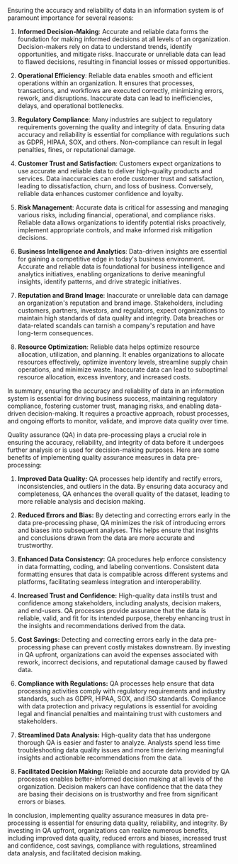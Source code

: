 Ensuring the accuracy and reliability of data in an information system is of paramount importance for several reasons:

1. **Informed Decision-Making**: Accurate and reliable data forms the foundation for making informed decisions at all levels of an organization. Decision-makers rely on data to understand trends, identify opportunities, and mitigate risks. Inaccurate or unreliable data can lead to flawed decisions, resulting in financial losses or missed opportunities.

2. **Operational Efficiency**: Reliable data enables smooth and efficient operations within an organization. It ensures that processes, transactions, and workflows are executed correctly, minimizing errors, rework, and disruptions. Inaccurate data can lead to inefficiencies, delays, and operational bottlenecks.

3. **Regulatory Compliance**: Many industries are subject to regulatory requirements governing the quality and integrity of data. Ensuring data accuracy and reliability is essential for compliance with regulations such as GDPR, HIPAA, SOX, and others. Non-compliance can result in legal penalties, fines, or reputational damage.

4. **Customer Trust and Satisfaction**: Customers expect organizations to use accurate and reliable data to deliver high-quality products and services. Data inaccuracies can erode customer trust and satisfaction, leading to dissatisfaction, churn, and loss of business. Conversely, reliable data enhances customer confidence and loyalty.

5. **Risk Management**: Accurate data is critical for assessing and managing various risks, including financial, operational, and compliance risks. Reliable data allows organizations to identify potential risks proactively, implement appropriate controls, and make informed risk mitigation decisions.

6. **Business Intelligence and Analytics**: Data-driven insights are essential for gaining a competitive edge in today's business environment. Accurate and reliable data is foundational for business intelligence and analytics initiatives, enabling organizations to derive meaningful insights, identify patterns, and drive strategic initiatives.

7. **Reputation and Brand Image**: Inaccurate or unreliable data can damage an organization's reputation and brand image. Stakeholders, including customers, partners, investors, and regulators, expect organizations to maintain high standards of data quality and integrity. Data breaches or data-related scandals can tarnish a company's reputation and have long-term consequences.

8. **Resource Optimization**: Reliable data helps optimize resource allocation, utilization, and planning. It enables organizations to allocate resources effectively, optimize inventory levels, streamline supply chain operations, and minimize waste. Inaccurate data can lead to suboptimal resource allocation, excess inventory, and increased costs.

In summary, ensuring the accuracy and reliability of data in an information system is essential for driving business success, maintaining regulatory compliance, fostering customer trust, managing risks, and enabling data-driven decision-making. It requires a proactive approach, robust processes, and ongoing efforts to monitor, validate, and improve data quality over time.



Quality assurance (QA) in data pre-processing plays a crucial role in ensuring the accuracy, reliability, and integrity of data before it undergoes further analysis or is used for decision-making purposes. Here are some benefits of implementing quality assurance measures in data pre-processing:

1. **Improved Data Quality:** QA processes help identify and rectify errors, inconsistencies, and outliers in the data. By ensuring data accuracy and completeness, QA enhances the overall quality of the dataset, leading to more reliable analysis and decision making.

2. **Reduced Errors and Bias:** By detecting and correcting errors early in the data pre-processing phase, QA minimizes the risk of introducing errors and biases into subsequent analyses. This helps ensure that insights and conclusions drawn from the data are more accurate and trustworthy.

3. **Enhanced Data Consistency:** QA procedures help enforce consistency in data formatting, coding, and labeling conventions. Consistent data formatting ensures that data is compatible across different systems and platforms, facilitating seamless integration and interoperability.

4. **Increased Trust and Confidence:** High-quality data instills trust and confidence among stakeholders, including analysts, decision makers, and end-users. QA processes provide assurance that the data is reliable, valid, and fit for its intended purpose, thereby enhancing trust in the insights and recommendations derived from the data.

5. **Cost Savings:** Detecting and correcting errors early in the data pre-processing phase can prevent costly mistakes downstream. By investing in QA upfront, organizations can avoid the expenses associated with rework, incorrect decisions, and reputational damage caused by flawed data.

6. **Compliance with Regulations:** QA processes help ensure that data processing activities comply with regulatory requirements and industry standards, such as GDPR, HIPAA, SOX, and ISO standards. Compliance with data protection and privacy regulations is essential for avoiding legal and financial penalties and maintaining trust with customers and stakeholders.

7. **Streamlined Data Analysis:** High-quality data that has undergone thorough QA is easier and faster to analyze. Analysts spend less time troubleshooting data quality issues and more time deriving meaningful insights and actionable recommendations from the data.

8. **Facilitated Decision Making:** Reliable and accurate data provided by QA processes enables better-informed decision making at all levels of the organization. Decision makers can have confidence that the data they are basing their decisions on is trustworthy and free from significant errors or biases.

In conclusion, implementing quality assurance measures in data pre-processing is essential for ensuring data quality, reliability, and integrity. By investing in QA upfront, organizations can realize numerous benefits, including improved data quality, reduced errors and biases, increased trust and confidence, cost savings, compliance with regulations, streamlined data analysis, and facilitated decision making.

